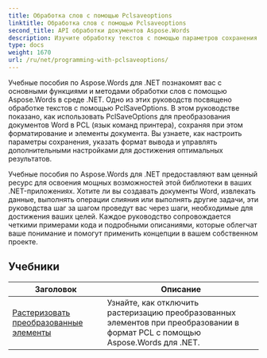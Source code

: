```yaml
---
title: Обработка слов с помощью Pclsaveoptions
linktitle: Обработка слов с помощью Pclsaveoptions
second_title: API обработки документов Aspose.Words
description: Изучите обработку текстов с помощью параметров сохранения PCL в Aspose.Words для .NET. Узнайте, как манипулировать и настраивать сохранение документов Word в формате PCL, с помощью пошаговых руководств и примеров кода.
type: docs
weight: 1670
url: /ru/net/programming-with-pclsaveoptions/
---
```

Учебные пособия по Aspose.Words для .NET познакомят вас с основными функциями и методами обработки слов с помощью Aspose.Words в среде .NET. Одно из этих руководств посвящено обработке текстов с помощью PclSaveOptions. В этом руководстве показано, как использовать PclSaveOptions для преобразования документов Word в PCL (язык команд принтера), сохраняя при этом форматирование и элементы документа. Вы узнаете, как настроить параметры сохранения, указать формат вывода и управлять дополнительными настройками для достижения оптимальных результатов.

Учебные пособия по Aspose.Words для .NET предоставляют вам ценный ресурс для освоения мощных возможностей этой библиотеки в ваших .NET-приложениях. Хотите ли вы создавать документы Word, извлекать данные, выполнять операции слияния или выполнять другие задачи, эти руководства шаг за шагом проведут вас через шаги, необходимые для достижения ваших целей. Каждое руководство сопровождается четкими примерами кода и подробными описаниями, которые облегчат ваше понимание и помогут применить концепции в вашем собственном проекте.

 ## Учебники
| Заголовок | Описание |
| --- | --- |
| [Растеризовать преобразованные элементы](./rasterize-transformed-elements/) | Узнайте, как отключить растеризацию преобразованных элементов при преобразовании в формат PCL с помощью Aspose.Words для .NET. |
